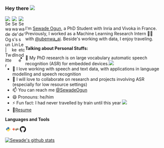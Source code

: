 ### Hey there <img src="https://media.giphy.com/media/hvRJCLFzcasrR4ia7z/giphy.gif" width="25px">

<a href="https://twitter.com/SewadeOgun">
  <img align="left" alt="Sewade Ogun | Twitter" width="22px" src="https://cdn.jsdelivr.net/npm/simple-icons@v3/icons/twitter.svg" />
</a>
<a href="https://www.linkedin.com/in/sewade-ogun/">
  <img align="left" alt="Sewade's's LinkedIn" width="22px" src="https://cdn.jsdelivr.net/npm/simple-icons@v3/icons/linkedin.svg" />
</a>
<a href="https://leetcode.com/ogunlao/">
  <img align="left" alt="Sewade's Leetcode" width="22px" src="https://cdn.jsdelivr.net/npm/simple-icons@v3/icons/leetcode.svg" />
</a>
<br />

I'm [Sewade Ogun](https://ogunlao.github.io/), a PhD Student with Inria and Vivoka in France. Previously, I worked as a Machine Learning Research Intern 🙍🏽‍ with [@ubenwa_ai](https://www.ubenwa.ai/). Beside's working with data, I enjoy traveling.

**Talking about Personal Stuffs:**

- 🔭 My PhD research is on large vocabulary automatic speech recognition (ASR) for embedded devices.<img src="https://media.giphy.com/media/WtOkaikiwaR87ZvAFH/giphy.gif" width="25px">
- 🌱 I love working with speech and text data, with applications in language modelling and speech recognition
- 👯 I will love to collaborate on research and projects involving ASR (especially for low resource settings) 
- 📫 You can reach me [@SewadeOgun](https://twitter.com/SewadeOgun)
- 😄 Pronouns: he/him
- ⚡ Fun fact: I had never travelled by train until this year <img src="https://media.giphy.com/media/J1XmdgEVdUSPap7xkq/giphy.gif" width="25px">
- 📝[Resume](https://ogunlao.github.io/archive/SewadeOgunCV.pdf)


**Languages and Tools**

<code><img height="20" src="https://raw.githubusercontent.com/github/explore/80688e429a7d4ef2fca1e82350fe8e3517d3494d/topics/python/python.png"></code>
<code><img height="20" src="https://raw.githubusercontent.com/github/explore/80688e429a7d4ef2fca1e82350fe8e3517d3494d/topics/git/git.png"></code>
<code><img height="20" src="https://raw.githubusercontent.com/github/explore/78df643247d429f6cc873026c0622819ad797942/topics/github/github.png"></code>


[![Sewade's github stats](https://github-readme-stats.vercel.app/api?username=ogunlao)](https://github.com/anuraghazra/github-readme-stats)
